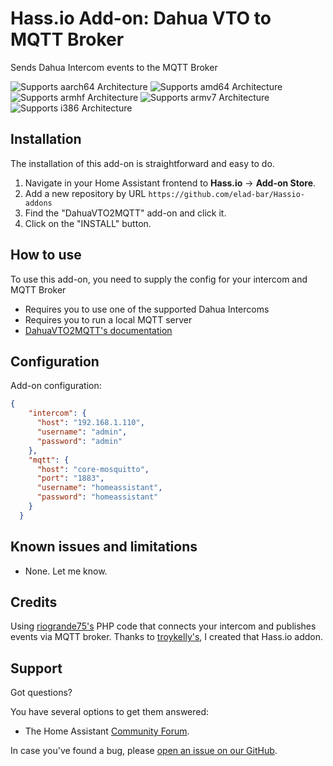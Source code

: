 # Hass.io Add-on: Dahua VTO to MQTT Broker

Sends Dahua Intercom events to the MQTT Broker

![Supports aarch64 Architecture][aarch64-shield] ![Supports amd64 Architecture][amd64-shield] ![Supports armhf Architecture][armhf-shield] ![Supports armv7 Architecture][armv7-shield] ![Supports i386 Architecture][i386-shield]

## Installation

The installation of this add-on is straightforward and easy to do.

1. Navigate in your Home Assistant frontend to **Hass.io** -> **Add-on Store**.
2. Add a new repository by URL `https://github.com/elad-bar/Hassio-addons`
3. Find the "DahuaVTO2MQTT" add-on and click it.
4. Click on the "INSTALL" button.

## How to use

To use this add-on, you need to supply the config for your intercom and MQTT Broker

- Requires you to use one of the supported Dahua Intercoms
- Requires you to run a local MQTT server
- [DahuaVTO2MQTT's documentation][documentation]


## Configuration

Add-on configuration:

```json
{
    "intercom": {
      "host": "192.168.1.110",
      "username": "admin",
      "password": "admin"
    },
    "mqtt": {
      "host": "core-mosquitto",
      "port": "1883",
      "username": "homeassistant",
      "password": "homeassistant"
    }
  }
```

## Known issues and limitations

- None. Let me know.

## Credits
Using [riogrande75's][original-author] PHP code that connects your intercom and publishes events via MQTT broker.
Thanks to [troykelly's][original-addon-author], I created that Hass.io addon.

## Support

Got questions?

You have several options to get them answered:
- The Home Assistant [Community Forum][forum].

In case you've found a bug, please [open an issue on our GitHub][issue].

[aarch64-shield]: https://img.shields.io/badge/aarch64-yes-green.svg
[amd64-shield]: https://img.shields.io/badge/amd64-yes-green.svg
[armhf-shield]: https://img.shields.io/badge/armhf-yes-green.svg
[armv7-shield]: https://img.shields.io/badge/armv7-yes-green.svg
[i386-shield]: https://img.shields.io/badge/i386-yes-green.svg
[forum]: https://community.home-assistant.io
[issue]: https://github.com/elad-bar/Hassio-addons/issues
[source-shield]: https://img.shields.io/badge/version-master-blue.svg
[source]: https://github.com/elad-bar/Dahua/tree/master
[original-author]: https://github.com/riogrande75/Dahua
[original-addon-author]: https://github.com/troykelly/
[documentation]: https://github.com/elad-bar/DahuaVTO2MQTT
